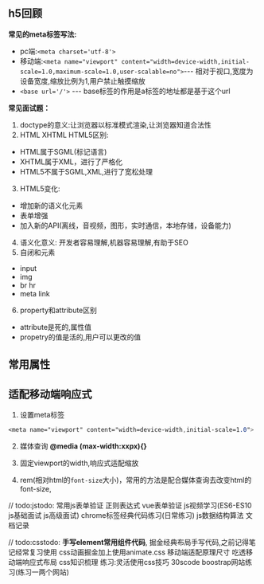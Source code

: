 ## h5回顾

**常见的meta标签写法:**
- pc端:`<meta charset='utf-8'>`
- 移动端:`<meta name="viewport" content="width=device-width,initial-scale=1.0,maximum-scale=1.0,user-scalable=no">`--- 相对于视口,宽度为设备宽度,缩放比例为1,用户禁止触摸缩放
- `<base url='/'>` --- base标签的作用是a标签的地址都是基于这个url

**常见面试题：**

1. doctype的意义:让浏览器以标准模式渲染,让浏览器知道合法性
2. HTML XHTML HTML5区别: 
  - HTML属于SGML(标记语言)
  - XHTML属于XML，进行了严格化
  - HTML5不属于SGML,XML,进行了宽松处理
3. HTML5变化:
  - 增加新的语义化元素
  - 表单增强
  - 加入新的API(离线，音视频，图形，实时通信，本地存储，设备能力)
4. 语义化意义: 开发者容易理解,机器容易理解,有助于SEO
5. 自闭和元素
  - input
  - img
  - br hr
  - meta link
6. property和attribute区别
  - attribute是死的,属性值
  - propetry的值是活的,用户可以更改的值

## 常用属性


## 适配移动端响应式
1. 设置meta标签

```css
<meta name="viewport" content="width=device-width,initial-scale=1.0">
```
2. 媒体查询 **@media (max-width:xxpx){}**

3. 固定viewport的width,响应式适配缩放

4. rem(相对html的`font-size`大小)，常用的方法是配合媒体查询去改变html的font-size,


// todo:jstodo:  常用js表单验证 正则表达式 vue表单验证 js视频学习(ES6-ES10 js基础面试 js高级面试) chrome标签经典代码练习(日常练习) js数据结构算法 文档记录 

// todo:csstodo: **手写element常用组件代码**, 掘金经典布局手写代码,之前记得笔记经常复习使用 css动画掘金加上使用animate.css 移动端适配原理尺寸 吃透移动端响应式布局  css知识梳理  练习:灵活使用css技巧 30scode boostrap网站练习(练习一两个网站) 
